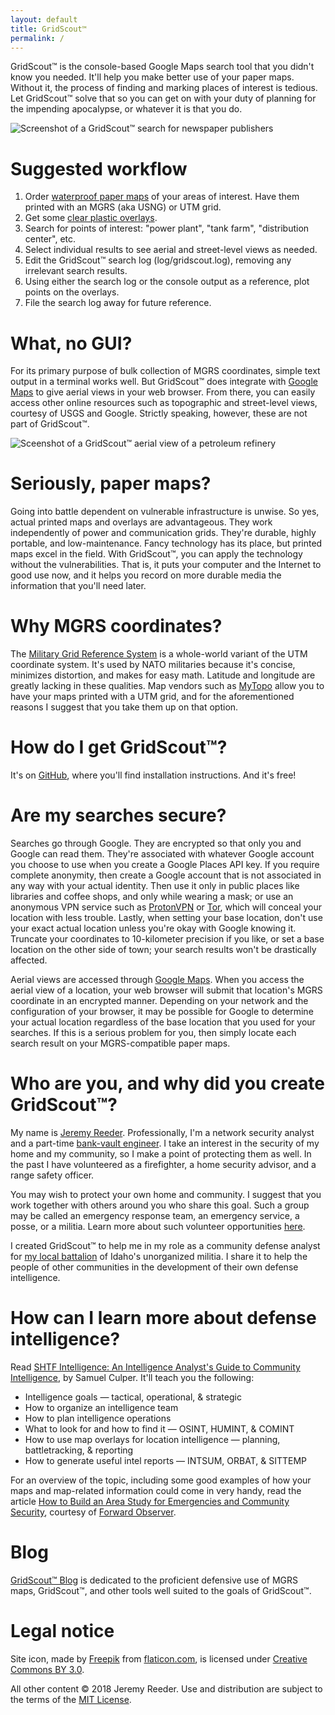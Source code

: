 ```yaml
---
layout: default
title: GridScout™
permalink: /
---
```


GridScout™ is the console-based Google Maps search tool that you didn't know
you needed. It'll help you make better use of your paper maps. Without it, the
process of finding and marking places of interest is tedious. Let GridScout™
solve that so you can get on with your duty of planning for the impending
apocalypse, or whatever it is that you do.

![Screenshot of a GridScout™ search for newspaper
publishers](images/search-screenshot.png)

# Suggested workflow
1. Order [waterproof paper maps][mytopo] of your areas of interest. Have them
printed with an MGRS (aka USNG) or UTM grid.
2. Get some [clear plastic overlays][duralar].
3. Search for points of interest: "power plant", "tank farm", "distribution
center", etc.
4. Select individual results to see aerial and street-level views as needed.
5. Edit the GridScout™ search log (log/gridscout.log), removing any irrelevant
search results.
6. Using either the search log or the console output as a reference, plot
points on the overlays.
7. File the search log away for future reference.

# What, no GUI?
For its primary purpose of bulk collection of MGRS coordinates, simple text
output in a terminal works well. But GridScout™ does integrate with
[Google Maps][google-maps] to give aerial views in your web browser. From
there, you can easily access other online resources such as topographic and
street-level views, courtesy of USGS and Google. Strictly speaking, however,
these are not part of GridScout™.

![Sceenshot of a GridScout™ aerial view of a petroleum
refinery](images/aerial-screenshot.png)

# Seriously, paper maps?
Going into battle dependent on vulnerable infrastructure is unwise. So yes,
actual printed maps and overlays are advantageous. They work independently of
power and communication grids. They're durable, highly portable, and
low-maintenance. Fancy technology has its place, but printed maps excel in the
field. With GridScout™, you can apply the technology without the
vulnerabilities. That is, it puts your computer and the Internet to good use
now, and it helps you record on more durable media the information that you'll
need later.

# Why MGRS coordinates?
The [Military Grid Reference System][mgrs] is a whole-world variant of the
UTM coordinate system. It's used by NATO militaries because it's concise,
minimizes distortion, and makes for easy math. Latitude and longitude are
greatly lacking in these qualities. Map vendors such as [MyTopo][mytopo] allow
you to have your maps printed with a UTM grid, and for the aforementioned
reasons I suggest that you take them up on that option.

# How do I get GridScout™?
It's on [GitHub][github], where you'll find installation instructions. And it's
free!

# Are my searches secure?
Searches go through Google. They are encrypted so that only you and Google can
read them. They're associated with whatever Google account you choose to use
when you create a Google Places API key. If you require complete anonymity,
then create a Google account that is not associated in any way with your actual
identity. Then use it only in public places like libraries and coffee shops,
and only while wearing a mask; or use an anonymous VPN service such as
[ProtonVPN][protonvpn] or [Tor][tor], which will conceal your location with
less trouble. Lastly, when setting your base location, don't use your exact
actual location unless you're okay with Google knowing it. Truncate your
coordinates to 10-kilometer precision if you like, or set a base location on
the other side of town; your search results won't be drastically affected.

Aerial views are accessed through [Google Maps][google-maps]. When you access
the aerial view of a location, your web browser will submit that location's
MGRS coordinate in an encrypted manner. Depending on your network and the
configuration of your browser, it may be possible for Google to determine your
actual location regardless of the base location that you used for your
searches. If this is a serious problem for you, then simply locate each search
result on your MGRS-compatible paper maps.

# Who are you, and why did you create GridScout™?
My name is [Jeremy Reeder][jeremy]. Professionally, I'm a network security
analyst and a part-time [bank-vault engineer][safehouse]. I take an interest in
the security of my home and my community, so I make a point of protecting them
as well. In the past I have volunteered as a firefighter, a home security
advisor, and a range safety officer.

You may wish to protect your own home and community. I suggest that you work
together with others around you who share this goal. Such a group may be called
an emergency response team, an emergency service, a posse, or a militia. Learn
more about such volunteer opportunities [here][volunteering].

I created GridScout™ to help me in my role as a community defense analyst for
[my local battalion][battalion] of Idaho's unorganized militia. I share it to
help the people of other communities in the development of their own
defense intelligence.

# How can I learn more about defense intelligence?
Read [SHTF Intelligence: An Intelligence Analyst's Guide to Community
Intelligence][shtf-intel], by Samuel Culper. It'll teach you the following:
- Intelligence goals — tactical, operational, & strategic
- How to organize an intelligence team
- How to plan intelligence operations
- What to look for and how to find it — OSINT, HUMINT, & COMINT
- How to use map overlays for location intelligence — planning, battletracking,
  & reporting
- How to generate useful intel reports — INTSUM, ORBAT, & SITTEMP

For an overview of the topic, including some good examples of how your maps and
map-related information could come in very handy, read the article [How to
Build an Area Study for Emergencies and Community Security][area-study],
courtesy of [Forward Observer][forward-observer].

# Blog
[GridScout™ Blog][blog] is dedicated to the proficient defensive use of MGRS
maps, GridScout™, and other tools well suited to the goals of GridScout™.

# Legal notice
Site icon, made by [Freepik][freepik] from [flaticon.com][flaticon], is
licensed under [Creative Commons BY 3.0][icon-license].

All other content © 2018 Jeremy Reeder. Use and distribution are subject to the
terms of the [MIT License][mit-license].


[area-study]:       https://forwardobserver.com/how-to-build-an-area-study-for-emergencies-and-community-security/
[battalion]:        https://www.facebook.com/adacountylightfootmilitia/
[blog]:             blog/
[duralar]:          https://smile.amazon.com/gp/product/B0015LWRZY
[github]:           https://github.com/jeremyreeder/gridscout/blob/master/README.md
[freepik]:          https://www.freepik.com
[flaticon]:         https://www.flaticon.com
[forward-observer]: https://forwardobserver.com
[google-maps]:      https://maps.google.com
[icon-license]:     http://creativecommons.org/licenses/by/3.0
[jeremy]:           mailto:jjrxyz+gridscout@gmail.com?Subject=GridScout™
[mgrs]:             https://en.wikipedia.org/wiki/Military_Grid_Reference_System
[mit-license]:      https://github.com/jeremyreeder/gridscout/blob/master/LICENSE.md
[mytopo]:           https://www.mytopo.com
[protonvpn]:        https://protonvpn.com
[safehouse]:        https://www.thesafehouse.info/
[shtf-intel]:       https://forwardobserver.com/product/community-intelligence-program-print-version/
[tor]:              https://en.wikipedia.org/wiki/Tor_(anonymity_network)
[volunteering]:     volunteering

